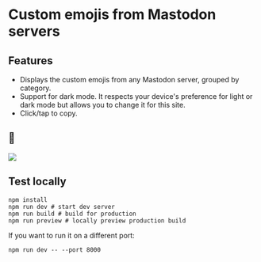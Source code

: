 # Custom emojis from Mastodon servers
  
## Features

- Displays the custom emojis from any Mastodon server, grouped by category.
- Support for dark mode. It respects your device's preference for light or dark mode but allows you to change it for this site.
- Click/tap to copy.

## 📸

![](https://i.imgur.com/sOr6ny0.png)

## Test locally
```shell
npm install
npm run dev # start dev server
npm run build # build for production
npm run preview # locally preview production build
```

If you want to run it on a different port:
```shell
npm run dev -- --port 8000
```
